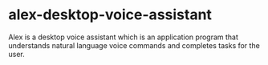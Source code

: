 # alex-desktop-voice-assistant
Alex is a desktop voice assistant which is an application program that understands natural language voice commands and completes tasks for the user.
